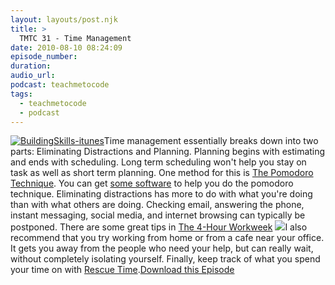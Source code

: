 ```yaml
---
layout: layouts/post.njk
title: >
  TMTC 31 - Time Management
date: 2010-08-10 08:24:09
episode_number:
duration:
audio_url:
podcast: teachmetocode
tags:
  - teachmetocode
  - podcast
---
```


[![](http://teachmetocode.com/podcast/files/2010/08/BuildingSkills-itunes.jpg 'BuildingSkills-itunes')](http://teachmetocode.com/podcast/files/2010/08/BuildingSkills-itunes.jpg)Time management essentially breaks down into two parts: Eliminating Distractions and Planning. Planning begins with estimating and ends with scheduling. Long term scheduling won't help you stay on task as well as short term planning. One method for this is [The Pomodoro Technique](http://www.pomodorotechnique.com/). You can get [some software](http://www.macupdate.com/info.php/id/31472/pomodoro-desktop) to help you do the pomodoro technique. Eliminating distractions has more to do with what you're doing than with what others are doing. Checking email, answering the phone, instant messaging, social media, and internet browsing can typically be postponed. There are some great tips in [The 4-Hour Workweek](http://www.amazon.com/gp/product/0307465357?ie=UTF8&tag=chamaxwoo-20&linkCode=as2&camp=1789&creative=390957&creativeASIN=0307465357) ![](http://www.assoc-amazon.com/e/ir?t=chamaxwoo-20&l=as2&o=1&a=0307465357)I also recommend that you try working from home or from a cafe near your office. It gets you away from the people who need your help, but can really wait, without completely isolating yourself. Finally, keep track of what you spend your time on with [Rescue Time](http://rescuetime.com/).[Download this Episode](http://traffic.libsyn.com/charlesmaxwood/TMTC_31_-_Time_Management.mp3)
